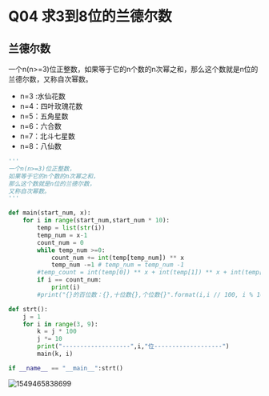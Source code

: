 # Q04 求3到8位的兰德尔数

## 兰德尔数

一个n(n>=3)位正整数，如果等于它的n个数的n次幂之和，那么这个数就是n位的兰德尔数，又称自次幂数。

- n=3 :水仙花数
- n=4：四叶玫瑰花数
- n=5：五角星数
- n=6：六合数
- n=7：北斗七星数
- n=8：八仙数

```python
'''
一个n(n>=3)位正整数，
如果等于它的n个数的n次幂之和，
那么这个数就是n位的兰德尔数，
又称自次幂数。
'''

def main(start_num, x):
    for i in range(start_num,start_num * 10):
        temp = list(str(i))
        temp_num = x-1
        count_num = 0
        while temp_num >=0:
            count_num += int(temp[temp_num]) ** x
            temp_num -=1 # temp_num = temp_num -1
        #temp_count = int(temp[0]) ** x + int(temp[1]) ** x + int(temp[2]) ** x
        if i == count_num:
            print(i)
        #print("{}的百位数：{},十位数{},个位数{}".format(i,i // 100, i % 100 // 10, i % 10))

def strt():
    j = 1
    for i in range(3, 9):
        k = j * 100
        j *= 10
        print("-------------------",i,"位-------------------")
        main(k, i)

if __name__ == "__main__":strt()
```

![1549465838699](C:\Users\Think\AppData\Roaming\Typora\typora-user-images\1549465838699.png)

